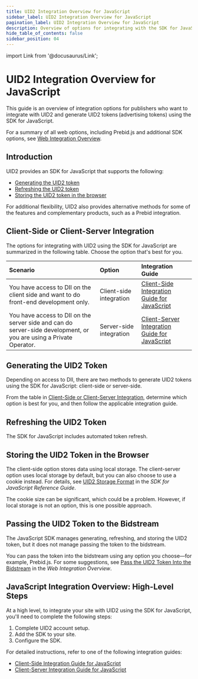 ```yaml
---
title: UID2 Integration Overview for JavaScript
sidebar_label: UID2 Integration Overview for JavaScript
pagination_label: UID2 Integration Overview for JavaScript
description: Overview of options for integrating with the SDK for JavaScript as part of your UID2 implementation.
hide_table_of_contents: false
sidebar_position: 04
---
```


import Link from '@docusaurus/Link';

# UID2 Integration Overview for JavaScript

This guide is an overview of integration options for publishers who want to integrate with UID2 and generate <Link href="../ref-info/glossary-uid#gl-uid2-token">UID2 tokens</Link> (advertising tokens) using the SDK for JavaScript.

For a summary of all web options, including Prebid.js and additional SDK options, see [Web Integration Overview](integration-options-publisher-web.md).

## Introduction

UID2 provides an SDK for JavaScript that supports the following:

- [Generating the UID2 token](#generating-the-uid2-token)
- [Refreshing the UID2 token](#refreshing-the-uid2-token)
- [Storing the UID2 token in the browser](#storing-the-uid2-token-in-the-browser)

For additional flexibility, UID2 also provides alternative methods for some of the features and complementary products, such as a Prebid integration.

## Client-Side or Client-Server Integration

The options for integrating with UID2 using the SDK for JavaScript are summarized in the following table. Choose the option that's best for you.

| Scenario | Option | Integration Guide |
| :--- | :--- | :--- |
| You have access to DII on the client side and want to do front-end development only. | Client-side integration | [Client-Side Integration Guide for JavaScript](integration-javascript-client-side.md) |
| You have access to DII on the server side and can do server-side development, or you are using a <Link href="../ref-info/glossary-uid#gl-private-operator">Private Operator</Link>. | Server-side integration | [Client-Server Integration Guide for JavaScript](integration-javascript-client-server.md) |

## Generating the UID2 Token

Depending on access to <Link href="../ref-info/glossary-uid#gl-dii">DII</Link>, there are two methods to generate UID2 tokens using the SDK for JavaScript: client-side or server-side.

From the table in [Client-Side or Client-Server Integration](#client-side-or-client-server-integration), determine which option is best for you, and then follow the applicable integration guide.

## Refreshing the UID2 Token

The SDK for JavaScript includes automated token refresh.

## Storing the UID2 Token in the Browser
<!-- GWH check corresponding (not identical) section in integration-prebid.md, integration-prebid-client-side.md, integration-prebid-client-side.md, for consistency -->

The client-side option stores data using local storage. The client-server option uses local storage by default, but you can also choose to use a cookie instead. For details, see [UID2 Storage Format](../sdks/sdk-ref-javascript.md#uid2-storage-format) in the *SDK for JavaScript Reference Guide*.

The cookie size can be significant, which could be a problem. However, if local storage is not an option, this is one possible approach.

## Passing the UID2 Token to the Bidstream

The JavaScript SDK manages generating, refreshing, and storing the UID2 token, but it does not manage passing the token to the <Link href="../ref-info/glossary-uid#gl-bidstream">bidstream</Link>.

You can pass the token into the bidstream using any option you choose&#8212;for example, Prebid.js. For some suggestions, see [Pass the UID2 Token Into the Bidstream](integration-options-publisher-web.md#pass-the-uid2-token-into-the-bidstream) in the *Web Integration Overview*.

## JavaScript Integration Overview: High-Level Steps

At a high level, to integrate your site with UID2 using the SDK for JavaScript, you'll need to complete the following steps:

1. Complete UID2 account setup.
1. Add the SDK to your site.
1. Configure the SDK.

For detailed instructions, refer to one of the following integration guides:

- [Client-Side Integration Guide for JavaScript](integration-javascript-client-side.md)
- [Client-Server Integration Guide for JavaScript](integration-javascript-client-server.md)
